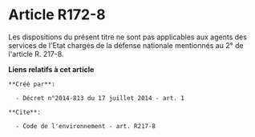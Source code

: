 # Article R172-8

Les dispositions du présent titre ne sont pas applicables aux agents des services de l'Etat chargés de la défense nationale
mentionnés au 2° de l'article R. 217-8.

**Liens relatifs à cet article**

	**Créé par**:

	  - Décret n°2014-813 du 17 juillet 2014 - art. 1

	**Cite**:

	  - Code de l'environnement - art. R217-8
